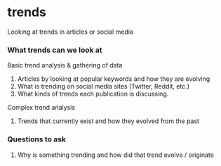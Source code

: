 # trends

Looking at trends in articles or social media

### What trends can we look at

Basic trend analysis & gathering of data

1. Articles by looking at popular keywords and how they are evolving
2. What is trending on social media sites (Twitter, Reddit, etc.)
3. What kinds of trends each publication is discussing.

Complex trend analysis

1. Trends that currently exist and how they evolved from the past

### Questions to ask

1. Why is something trending and how did that trend evolve / originate
